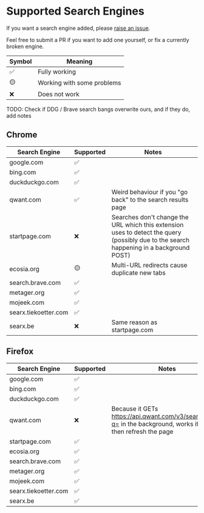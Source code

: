 # Supported Search Engines

If you want a search engine added, please [raise an issue](template).

Feel free to submit a PR if you want to add one yourself, or fix a currently broken engine.

Symbol | Meaning
---|---
✅ | Fully working
🟡 | Working with some problems
❌ | Does not work

TODO: Check if DDG / Brave search bangs overwrite ours, and if they do, add notes

## Chrome

Search Engine | Supported | Notes
---|---|---
google.com | ✅ |
bing.com | ✅ |
duckduckgo.com | ✅ |
qwant.com | ✅ | Weird behaviour if you "go back" to the search results page
startpage.com | ❌ | Searches don't change the URL which this extension uses to detect the query (possibly due to the search happening in a background POST)
ecosia.org | 🟡 | Multi-URL redirects cause duplicate new tabs
search.brave.com | ✅ |
metager.org | ✅ |
mojeek.com | ✅ |
searx.tiekoetter.com | ✅ |
searx.be | ❌ | Same reason as startpage.com

## Firefox

Search Engine | Supported | Notes
---|---|---
google.com | ✅ |
bing.com | ✅ |
duckduckgo.com | ✅ |
qwant.com | ❌ | Because it GETs https://api.qwant.com/v3/search/web?q= in the background, works if you then refresh the page
startpage.com | ✅ |
ecosia.org | ✅ |
search.brave.com | ✅ |
metager.org | ✅ |
mojeek.com | ✅ |
searx.tiekoetter.com | ✅ |
searx.be | ✅ |
